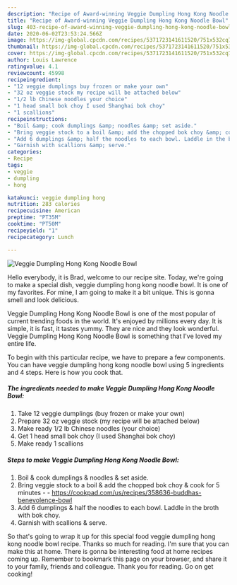 ```yaml
---
description: "Recipe of Award-winning Veggie Dumpling Hong Kong Noodle Bowl"
title: "Recipe of Award-winning Veggie Dumpling Hong Kong Noodle Bowl"
slug: 403-recipe-of-award-winning-veggie-dumpling-hong-kong-noodle-bowl
date: 2020-06-02T23:53:24.566Z
image: https://img-global.cpcdn.com/recipes/5371723141611520/751x532cq70/veggie-dumpling-hong-kong-noodle-bowl-recipe-main-photo.jpg
thumbnail: https://img-global.cpcdn.com/recipes/5371723141611520/751x532cq70/veggie-dumpling-hong-kong-noodle-bowl-recipe-main-photo.jpg
cover: https://img-global.cpcdn.com/recipes/5371723141611520/751x532cq70/veggie-dumpling-hong-kong-noodle-bowl-recipe-main-photo.jpg
author: Louis Lawrence
ratingvalue: 4.1
reviewcount: 45998
recipeingredient:
- "12 veggie dumplings buy frozen or make your own"
- "32 oz veggie stock my recipe will be attached below"
- "1/2 lb Chinese noodles your choice"
- "1 head small bok choy I used Shanghai bok choy"
- "1 scallions"
recipeinstructions:
- "Boil &amp; cook dumplings &amp; noodles &amp; set aside."
- "Bring veggie stock to a boil &amp; add the chopped bok choy &amp; cook for 5 minutes  https://cookpad.com/us/recipes/358636-buddhas-benevolence-bowl"
- "Add 6 dumplings &amp; half the noodles to each bowl. Laddle in the broth with bok choy."
- "Garnish with scallions &amp; serve."
categories:
- Recipe
tags:
- veggie
- dumpling
- hong

katakunci: veggie dumpling hong 
nutrition: 283 calories
recipecuisine: American
preptime: "PT35M"
cooktime: "PT50M"
recipeyield: "1"
recipecategory: Lunch

---
```



![Veggie Dumpling Hong Kong Noodle Bowl](https://img-global.cpcdn.com/recipes/5371723141611520/751x532cq70/veggie-dumpling-hong-kong-noodle-bowl-recipe-main-photo.jpg)

Hello everybody, it is Brad, welcome to our recipe site. Today, we're going to make a special dish, veggie dumpling hong kong noodle bowl. It is one of my favorites. For mine, I am going to make it a bit unique. This is gonna smell and look delicious.



Veggie Dumpling Hong Kong Noodle Bowl is one of the most popular of current trending foods in the world. It's enjoyed by millions every day. It is simple, it is fast, it tastes yummy. They are nice and they look wonderful. Veggie Dumpling Hong Kong Noodle Bowl is something that I've loved my entire life.


To begin with this particular recipe, we have to prepare a few components. You can have veggie dumpling hong kong noodle bowl using 5 ingredients and 4 steps. Here is how you cook that.

<!--inarticleads1-->

##### The ingredients needed to make Veggie Dumpling Hong Kong Noodle Bowl:

1. Take 12 veggie dumplings (buy frozen or make your own)
1. Prepare 32 oz veggie stock (my recipe will be attached below)
1. Make ready 1/2 lb Chinese noodles (your choice)
1. Get 1 head small bok choy (I used Shanghai bok choy)
1. Make ready 1 scallions




<!--inarticleads2-->

##### Steps to make Veggie Dumpling Hong Kong Noodle Bowl:

1. Boil &amp; cook dumplings &amp; noodles &amp; set aside.
1. Bring veggie stock to a boil &amp; add the chopped bok choy &amp; cook for 5 minutes -  - https://cookpad.com/us/recipes/358636-buddhas-benevolence-bowl
1. Add 6 dumplings &amp; half the noodles to each bowl. Laddle in the broth with bok choy.
1. Garnish with scallions &amp; serve.




So that's going to wrap it up for this special food veggie dumpling hong kong noodle bowl recipe. Thanks so much for reading. I'm sure that you can make this at home. There is gonna be interesting food at home recipes coming up. Remember to bookmark this page on your browser, and share it to your family, friends and colleague. Thank you for reading. Go on get cooking!

